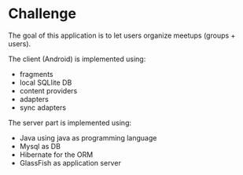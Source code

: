 # Challenge

The goal of this application is to let users organize meetups (groups + users). 

The client (Android) is implemented using:
- fragments
- local SQLlite DB
- content providers
- adapters
- sync adapters

The server part is implemented using:
- Java using java as programming language
- Mysql as DB
- Hibernate for the ORM
- GlassFish as application server





